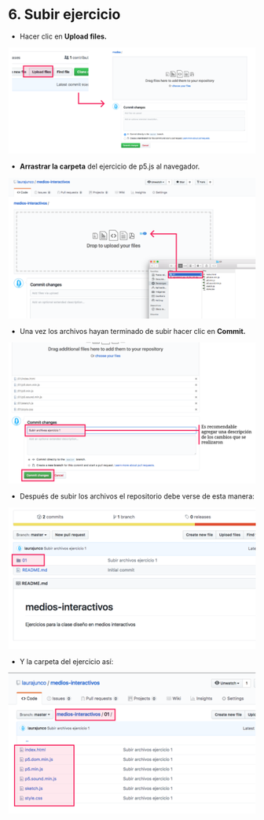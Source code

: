 # 6. Subir ejercicio



* Hacer clic en **Upload files.**

![](../.gitbook/assets/archivos-14.png)



* **Arrastrar la carpeta** del ejercicio de p5.js al navegador.

![](../.gitbook/assets/archivos-15.png)

* Una vez los archivos hayan terminado de subir hacer clic en **Commit.**

![](../.gitbook/assets/archivos-16.png)

* Después de subir los archivos el repositorio debe verse de esta manera:

![](../.gitbook/assets/archivos-17.png)

* Y la carpeta del ejercicio así:

![](../.gitbook/assets/archivos-18.png)

